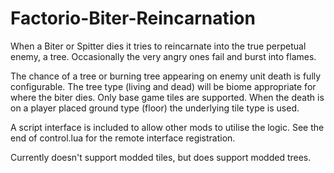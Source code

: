 # Factorio-Biter-Reincarnation

When a Biter or Spitter dies it tries to reincarnate into the true perpetual enemy, a tree. Occasionally the very angry ones fail and burst into flames.

The chance of a tree or burning tree appearing on enemy unit death is fully configurable. The tree type (living and dead) will be biome appropriate for where the biter dies. Only base game tiles are supported. When the death is on a player placed ground type (floor) the underlying tile type is used.

A script interface is included to allow other mods to utilise the logic. See the end of control.lua for the remote interface registration.

Currently doesn't support modded tiles, but does support modded trees.